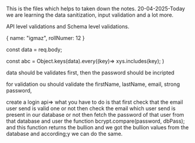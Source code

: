 This is the files which helps to taken down the notes.
20-04-2025-Today we are learning the data sanitization, input validation and a lot more.

API level validations and Schema level validations.

{
    name: "igmaz",
    rollNumer: 12
}


const data = req.body;

const abc = Object.keys(data).every((key)=>
        xys.includes(key);
)



data should be validates first, then the password should be incripted

for validation ou should validate the firstName, lastName, email, strong password, 



create a login api=> what you have to do is that first check that the email user send is valid one or not then check the email which user send is present in our database or not then fetch the password of that user from that database and user the function bcrypt.compare(password, dbPass);
and this function returns the bullion and we got the bullion values from the database and according;y we can do the same.
